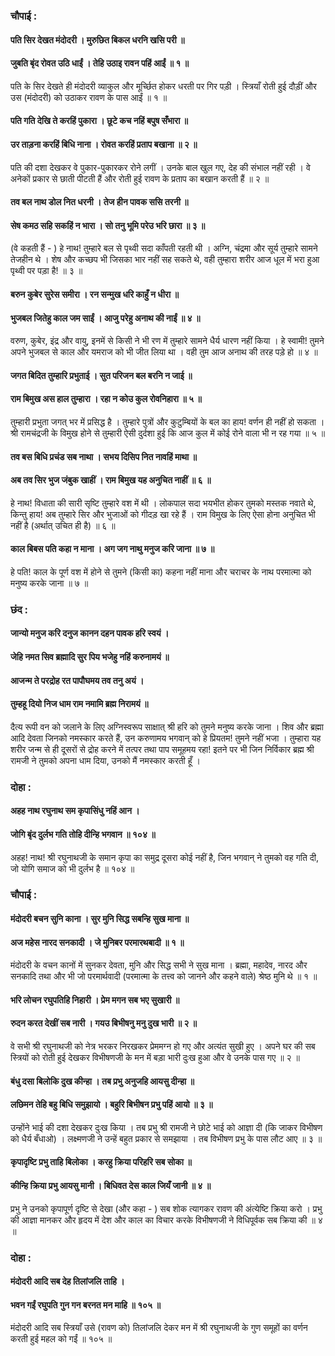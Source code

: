 ### चौपाई :

#### पति सिर देखत मंदोदरी । मुरुछित बिकल धरनि खसि परी ॥
#### जुबति बृंद रोवत उठि धाईं । तेहि उठाइ रावन पहिं आईं ॥ १ ॥

पति के सिर देखते ही मंदोदरी व्याकुल और मूर्च्छित होकर धरती पर गिर पड़ी । स्त्रियाँ रोती हुई दौड़ीं और उस (मंदोदरी) को उठाकर रावण के पास आईं ॥ १ ॥

#### पति गति देखि ते करहिं पुकारा । छूटे कच नहिं बपुष सँभारा ॥
#### उर ताड़ना करहिं बिधि नाना । रोवत करहिं प्रताप बखाना ॥ २ ॥

पति की दशा देखकर वे पुकार-पुकारकर रोने लगीं । उनके बाल खुल गए, देह की संभाल नहीं रही । वे अनेकों प्रकार से छाती पीटती हैं और रोती हुई रावण के प्रताप का बखान करती हैं ॥ २ ॥

#### तव बल नाथ डोल नित धरनी । तेज हीन पावक ससि तरनी ॥
#### सेष कमठ सहि सकहिं न भारा । सो तनु भूमि परेउ भरि छारा ॥ ३ ॥

(वे कहती हैं - ) हे नाथ! तुम्हारे बल से पृथ्वी सदा काँपती रहती थी । अग्नि, चंद्रमा और सूर्य तुम्हारे सामने तेजहीन थे । शेष और कच्छप भी जिसका भार नहीं सह सकते थे, वही तुम्हारा शरीर आज धूल में भरा हुआ पृथ्वी पर पड़ा है! ॥ ३ ॥

#### बरुन कुबेर सुरेस समीरा । रन सन्मुख धरि काहुँ न धीरा ॥
#### भुजबल जितेहु काल जम साईं । आजु परेहु अनाथ की नाईं ॥ ४ ॥

वरुण, कुबेर, इंद्र और वायु, इनमें से किसी ने भी रण में तुम्हारे सामने धैर्य धारण नहीं किया । हे स्वामी! तुमने अपने भुजबल से काल और यमराज को भी जीत लिया था । वही तुम आज अनाथ की तरह पड़े हो ॥ ४ ॥

#### जगत बिदित तुम्हारि प्रभुताई । सुत परिजन बल बरनि न जाई ॥
#### राम बिमुख अस हाल तुम्हारा । रहा न कोउ कुल रोवनिहारा ॥ ५ ॥

तुम्हारी प्रभुता जगत् भर में प्रसिद्ध है । तुम्हारे पुत्रों और कुटुम्बियों के बल का हाय! वर्णन ही नहीं हो सकता । श्री रामचंद्रजी के विमुख होने से तुम्हारी ऐसी दुर्दशा हुई कि आज कुल में कोई रोने वाला भी न रह गया ॥ ५ ॥

#### तव बस बिधि प्रचंड सब नाथा । सभय दिसिप नित नावहिं माथा ॥
#### अब तव सिर भुज जंबुक खाहीं । राम बिमुख यह अनुचित नाहीं ॥ ६ ॥

हे नाथ! विधाता की सारी सृष्टि तुम्हारे वश में थी । लोकपाल सदा भयभीत होकर तुमको मस्तक नवाते थे, किन्तु हाय! अब तुम्हारे सिर और भुजाओं को गीदड़ खा रहे हैं । राम विमुख के लिए ऐसा होना अनुचित भी नहीं है (अर्थात् उचित ही है) ॥ ६ ॥

#### काल बिबस पति कहा न माना । अग जग नाथु मनुज करि जाना ॥ ७ ॥

हे पति! काल के पूर्ण वश में होने से तुमने (किसी का) कहना नहीं माना और चराचर के नाथ परमात्मा को मनुष्य करके जाना ॥ ७ ॥

### छंद :

#### जान्यो मनुज करि दनुज कानन दहन पावक हरि स्वयं ।
#### जेहि नमत सिव ब्रह्मादि सुर पिय भजेहु नहिं करुनामयं ॥
#### आजन्म ते परद्रोह रत पापौघमय तव तनु अयं ।
#### तुम्हहू दियो निज धाम राम नमामि ब्रह्म निरामयं ॥

दैत्य रूपी वन को जलाने के लिए अग्निस्वरूप साक्षात् श्री हरि को तुमने मनुष्य करके जाना । शिव और ब्रह्मा आदि देवता जिनको नमस्कार करते हैं, उन करुणामय भगवान् को हे प्रियतम! तुमने नहीं भजा । तुम्हारा यह शरीर जन्म से ही दूसरों से द्रोह करने में तत्पर तथा पाप समूहमय रहा! इतने पर भी जिन निर्विकार ब्रह्म श्री रामजी ने तुमको अपना धाम दिया, उनको मैं नमस्कार करती हूँ ।

### दोहा :

#### अहह नाथ रघुनाथ सम कृपासिंधु नहिं आन ।
#### जोगि बृंद दुर्लभ गति तोहि दीन्हि भगवान ॥ १०४ ॥

अहह! नाथ! श्री रघुनाथजी के समान कृपा का समुद्र दूसरा कोई नहीं है, जिन भगवान् ने तुमको वह गति दी, जो योगि समाज को भी दुर्लभ है ॥ १०४ ॥

### चौपाई :

#### मंदोदरी बचन सुनि काना । सुर मुनि सिद्ध सबन्हि सुख माना ॥
#### अज महेस नारद सनकादी । जे मुनिबर परमारथबादी ॥ १ ॥

मंदोदरी के वचन कानों में सुनकर देवता, मुनि और सिद्ध सभी ने सुख माना । ब्रह्मा, महादेव, नारद और सनकादि तथा और भी जो परमार्थवादी (परमात्मा के तत्त्व को जानने और कहने वाले) श्रेष्ठ मुनि थे ॥ १ ॥

#### भरि लोचन रघुपतिहि निहारी । प्रेम मगन सब भए सुखारी ॥
#### रुदन करत देखीं सब नारी । गयउ बिभीषनु मनु दुख भारी ॥ २ ॥

वे सभी श्री रघुनाथजी को नेत्र भरकर निरखकर प्रेममग्न हो गए और अत्यंत सुखी हुए । अपने घर की सब स्त्रियों को रोती हुई देखकर विभीषणजी के मन में बड़ा भारी दुःख हुआ और वे उनके पास गए ॥ २ ॥

#### बंधु दसा बिलोकि दुख कीन्हा । तब प्रभु अनुजहि आयसु दीन्हा ॥
#### लछिमन तेहि बहु बिधि समुझायो । बहुरि बिभीषन प्रभु पहिं आयो ॥ ३ ॥

उन्होंने भाई की दशा देखकर दुःख किया । तब प्रभु श्री रामजी ने छोटे भाई को आज्ञा दी (कि जाकर विभीषण को धैर्य बँधाओ) । लक्ष्मणजी ने उन्हें बहुत प्रकार से समझाया । तब विभीषण प्रभु के पास लौट आए ॥ ३ ॥

#### कृपादृष्टि प्रभु ताहि बिलोका । करहु क्रिया परिहरि सब सोका ॥
#### कीन्हि क्रिया प्रभु आयसु मानी । बिधिवत देस काल जियँ जानी ॥ ४ ॥

प्रभु ने उनको कृपापूर्ण दृष्टि से देखा (और कहा - ) सब शोक त्यागकर रावण की अंत्येष्टि क्रिया करो । प्रभु की आज्ञा मानकर और हृदय में देश और काल का विचार करके विभीषणजी ने विधिपूर्वक सब क्रिया की ॥ ४ ॥

### दोहा :

#### मंदोदरी आदि सब देह तिलांजलि ताहि ।
#### भवन गईं रघुपति गुन गन बरनत मन माहि ॥ १०५ ॥

मंदोदरी आदि सब स्त्रियाँ उसे (रावण को) तिलांजलि देकर मन में श्री रघुनाथजी के गुण समूहों का वर्णन करती हुई महल को गईं ॥ १०५ ॥